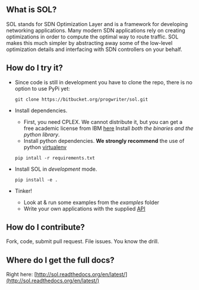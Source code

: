 ## What is SOL?
SOL stands for SDN Optimization Layer and is a framework for developing
networking applications. Many modern SDN applications rely on creating
optimizations in order to compute the optimal way to route traffic. SOL makes
this much simpler by abstracting away some of the low-level optimization details
and interfacing with SDN controllers on your behalf.

## How do I try it?
- Since code is still in development you have to clone the repo,
there is no option to use PyPi yet:

    `git clone https://bitbucket.org/progwriter/sol.git`

- Install dependencies.
    * First, you need CPLEX. We cannot distribute it, but you can get a free academic license from IBM [here](http://www-01.ibm.com/support/docview.wss?uid=swg21419058)
    Install *both the binaries and the python library*.
    * Install python dependencies. **We strongly recommend** the use of python
    [virtualenv](https://virtualenv.pypa.io/en/latest/)

    `pip intall -r requirements.txt`
- Install SOL in *development* mode.

    `pip install -e .`
- Tinker!
    * Look at & run some examples from the *examples* folder
    * Write your own applications with the supplied
    [API](http://sol.readthedocs.org/en/latest/api.html)

## How do I contribute?

Fork, code, submit pull request.
File issues.
You know the drill.

## Where do I get the full docs?

Right here:
[http://sol.readthedocs.org/en/latest/](http://sol.readthedocs.org/en/latest/)

